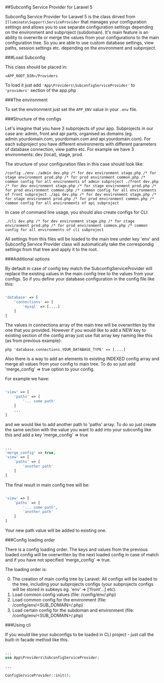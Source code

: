 ##Subconfig Service Provider for Laravel 5

Subconfig Service Provider for Laravel 5 is the class dirved from `Illuminate\Support\ServiceProvider` that 
manages your configuration settings and allows you to use separate configuration settings depending on the environment and subproject (subdomain).
It's main feature is an ability to overwrite or merge the values from your configurations to the main configuration
tree. So you are able to use custom database settings, view paths, session settings etc. depending on the environment and subproject.

###Load Subconfig

This class should be placed in:

`<APP_ROOT_DIR>/Providers`

To load it just add `'App\Providers\SubconfigServiceProvider'` to `'providers'` section of the app.php 

###The environment

To set the environment just set the `APP_ENV` value in your `.env` file.

###Structure of the configs

Let's imagine that you have 3 subprojects of your app. Subprojects in our case are: admin, front and api
parts, organised as domains (eg. admin.yourdomain.com, yourdomain.com and api.yourdomain.com). For each
subproject you have different environments with different parameters of database connection, view paths
etc. For example we have 3 environments: dev (local), stage, prod.

The structure of your configuration files in this case should look like:

`
/config
	./env
    		./admin
     			dev.php /* for dev environment
				stage.php /* for stage environment
				prod.php /* for prod environment
				common.php /* common config for all environments of admin subproject
			./front
     			dev.php /* for dev environment
				stage.php /* for stage environment
				prod.php /* for prod environment
				common.php /* common config for all environments of front subproject
			./api
     			dev.php /* for dev environment
				stage.php /* for stage environment
				prod.php /* for prod environment
				common.php /* common config for all environments of api subproject
`

In case of command line usage, you should also create configs for CLI:

`
			./cli
     			dev.php /* for dev environment
				stage.php /* for stage environment
				prod.php /* for prod environment
				common.php /* common config for all environments of cli subproject
`

All settings from this files will be loaded to the main tree under key 'env' and Subconfig Service Provider class will automatically
take the correspondig settings from that tree and apply it to the root.

###Additional options

By default in case of config key match the SubconfigServiceProvider will replace the existing values in the main config tree to the values from your
configs. So if you define your database configuration in the config file like this:

```php

'database' => [
	'connections' => [
		'mysql' => [....]
	]
]

```

The values in connections array of the main tree will be overwritten by the one that you provided. However if you would like to
add a NEW key to existing section of the config array just use flat array key naming like this (as from previous example):

```php 'database.connections.YOUR_DATABASE_TYPE' => [....] ```

Also there is a way to add an elements to existing INDEXED config array and merge all values from your config to main tree. To do so just add 'merge_config' => true option to your config.

For example we have:

```php

'view' => [
    'paths' => [
        '... some path'
    ]
    ...
]

```


and we would like to add another path to 'paths' array. To do so just create the same section with the value you want to add into your subconfig like this and add a key 'merge_config' => true

```php

...
'merge_config' => true,
'view' => [
    'paths' => [
        'another path'
    ]
]

```


The final result in main config tree will be:

```php

'view' => [
    'paths' => [
    	'... some path',
        'another path'
    ]
]

```

Your new path value will be added to existing one.

###Config loading order

There is a config loading order. The keys and values from the previous loaded config will be overwritten by the next loaded config in case of match and if you have not specified 'merge_config' => true.

The loading order is:

0. The creation of main config tree by Laravel. All configs will be loaded to the tree, including your subprojects configs (your subprojects configs will be stored in subkeys eg. 'env' => ['front'...] etc).
1. Load common config values (file: <root>/config/env/<COMMON>.php)
2. Load common config for the environment (file: <root>/config/env/<SUB_DOMAIN>/<COMMON>.php)
3. Load certain config for the subdoman and environment (file: <root>/config/env/<SUB_DOMAIN>/<ENV>.php)

###Using cli

If you would like your subconfigs to be loaded in CLI project - just call the built-in facade method like this.

```php

...
use App\Providers\SubconfigServiceProvider;

...

ConfigServiceProvider::init();

```



